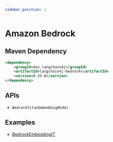 ```yaml
---
sidebar_position: 2
---
```


# Amazon Bedrock


## Maven Dependency

```xml
<dependency>
    <groupId>dev.langchain4j</groupId>
    <artifactId>langchain4j-bedrock</artifactId>
    <version>0.33.0</version>
</dependency>
```

## APIs

- `BedrockTitanEmbeddingModel`


## Examples

- [BedrockEmbeddingIT](https://github.com/langchain4j/langchain4j/blob/main/langchain4j-bedrock/src/test/java/dev/langchain4j/model/bedrock/BedrockEmbeddingIT.java)